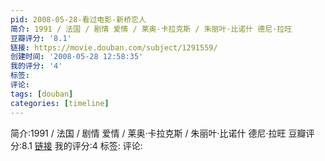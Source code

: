 ```yaml
---
pid: 2008-05-28-看过电影-新桥恋人
简介: 1991 / 法国 / 剧情 爱情 / 莱奥·卡拉克斯 / 朱丽叶·比诺什 德尼·拉旺
豆瓣评分: '8.1'
链接: https://movie.douban.com/subject/1291559/
创建时间: '2008-05-28 12:58:35'
我的评分: '4'
标签:
评论:
tags: [douban]
categories: [timeline]
---
```

简介:1991 / 法国 / 剧情 爱情 / 莱奥·卡拉克斯 / 朱丽叶·比诺什 德尼·拉旺
豆瓣评分:8.1
[链接](https://movie.douban.com/subject/1291559/)
我的评分:4
标签:
评论:
